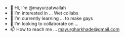 - 👋 Hi, I’m @mayurzatwallah
- 👀 I’m interested in ... Wet collabs
- 🌱 I’m currently learning ... to make gays
- 💞️ I’m looking to collaborate on ... 
- 📫 How to reach me ... mayurgharkhade@gmail.com

<!---
mayurzatwallah/mayurzatwallah is a ✨ special ✨ repository because its `README.md` (this file) appears on your GitHub profile.
You can click the Preview link to take a look at your changes.
--->
